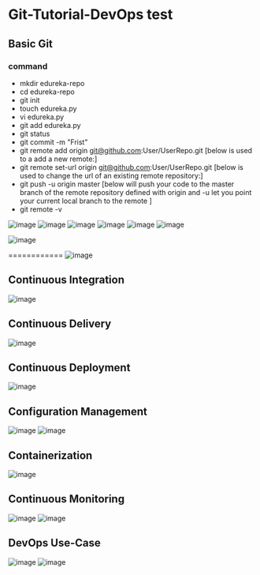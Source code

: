 # Git-Tutorial-DevOps test

## Basic Git

### command

- mkdir edureka-repo
- cd edureka-repo
- git init
- touch edureka.py
- vi edureka.py
- git add edureka.py
- git status
- git commit -m "Frist"
- git remote add origin git@github.com:User/UserRepo.git    [below is used to a add a new remote:]
- git remote set-url origin git@github.com:User/UserRepo.git  [below is used to change the url of an existing remote repository:]
- git push -u origin master   [below will push your code to the master branch of the remote repository defined with origin and -u let you point your current local branch to the remote ]
- git remote -v

![image](https://user-images.githubusercontent.com/41546139/134036776-fa41d73c-dcd2-4036-81e8-25b17521ab33.png)
![image](https://user-images.githubusercontent.com/41546139/134036914-186f6be8-1410-4c70-8a02-c42776eeffbb.png)
![image](https://user-images.githubusercontent.com/41546139/134037000-7e784e4c-12ba-4be2-b989-15a982593546.png)
![image](https://user-images.githubusercontent.com/41546139/134037077-7bcb2fea-c5ad-4bf2-8c6c-2d5e76636513.png)
![image](https://user-images.githubusercontent.com/41546139/134037125-6bba2c30-cadf-4190-9e81-1377c59f91ca.png)
![image](https://user-images.githubusercontent.com/41546139/134037163-c2dc172f-8dbd-4494-bcc1-383e5e9916ed.png)


![image](https://user-images.githubusercontent.com/41546139/134038150-4c76a700-643f-49a5-85f6-fc7f46418325.png)

============
![image](https://user-images.githubusercontent.com/41546139/134135671-480a4300-b457-4fc5-bf28-98b372b8e15b.png)

## Continuous Integration

![image](https://user-images.githubusercontent.com/41546139/134038385-89907768-0003-49ce-aa60-954c0d229074.png)

## Continuous Delivery

![image](https://user-images.githubusercontent.com/41546139/134038887-3765bd7b-df33-4d75-a5a8-3cc18d935794.png)

## Continuous Deployment

![image](https://user-images.githubusercontent.com/41546139/134038988-d1292d57-221b-4227-8039-8d60bad248f0.png)

## Configuration Management

![image](https://user-images.githubusercontent.com/41546139/134040721-09ce0f70-549f-4836-bd88-4373510473d7.png)
![image](https://user-images.githubusercontent.com/41546139/134041204-81fe4994-d2b7-4d4e-9d06-6301847215ca.png)

## Containerization

![image](https://user-images.githubusercontent.com/41546139/134041690-0b435bbb-8980-4bfd-982f-cfc10334db55.png)

## Continuous Monitoring

![image](https://user-images.githubusercontent.com/41546139/134042618-c22a7230-87a5-4124-b93d-d87ad44e24f8.png)
![image](https://user-images.githubusercontent.com/41546139/134042929-36ebb683-c82a-4556-9146-525e77a90679.png)

## DevOps Use-Case

![image](https://user-images.githubusercontent.com/41546139/134043310-7476592a-584a-44cb-bd8b-22b7e1c337c4.png)
![image](https://user-images.githubusercontent.com/41546139/134044498-43fad667-5547-4d2d-bc75-b93428e0e1f7.png)




